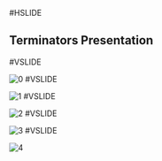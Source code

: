 #HSLIDE

## Terminators Presentation

#VSLIDE
<!-- .slide: data-background-transition="none" -->
![0](image=Week1/200_helpful/slide1.jpeg)
#VSLIDE
<!-- .slide: data-background-transition="none" -->
![1](image=Week1/200_helpful/slide2.jpeg)
#VSLIDE
<!-- .slide: data-background-transition="none" -->
![2](image=Week1/200_helpful/slide3.jpeg)
#VSLIDE
<!-- .slide: data-background-transition="none" -->
![3](image=Week1/200_helpful/slide4.jpeg)
#VSLIDE
<!-- .slide: data-background-transition="none" -->
![4](image=Week1/200_helpful/slide5.jpeg)